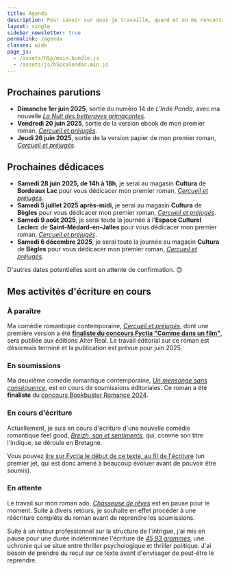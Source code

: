 ```yaml
---
title: Agenda
description: Pour savoir sur quoi je travaille, quand et où me rencontrer (événements, dédicaces...) Voici mon agenda !
layout: single
sidebar_newsletter: true
permalink: /agenda
classes: wide
page_js:
  - /assets/h5p/main.bundle.js
  - /assets/js/h5pcalendar.min.js
---
```


<div id="h5p-publications"></div>

## Prochaines parutions

- **Dimanche 1er juin 2025**, sortie du numéro 14 de *L'Indé Panda*, avec ma nouvelle [*La Nuit des betteraves grimaçantes*](/_publications/la-nuit-des-betteraves-grimacantes).
- **Vendredi 20 juin 2025**, sortie de la version ebook de mon premier roman, [*Cercueil et préjugés*](/publications/cercueil-et-prejuges).
- **Jeudi 26 juin 2025**, sortie de la version papier de mon premier roman, [*Cercueil et préjugés*](/publications/cercueil-et-prejuges).


## Prochaines dédicaces

- **Samedi 28 juin 2025, de 14h à 18h**, je serai au magasin **Cultura** de **Bordeaux Lac** pour vous dédicacer mon premier roman, [*Cercueil et préjugés*](/publications/cercueil-et-prejuges).
- **Samedi 5 juillet 2025 après-midi**, je serai au magasin **Cultura** de **Bègles** pour vous dédicacer mon premier roman, [*Cercueil et préjugés*](/publications/cercueil-et-prejuges).
- **Samedi 9 août 2025**, je serai toute la journée à l'**Espace Culturel Leclerc** de **Saint-Médard-en-Jalles** pour vous dédicacer mon premier roman, [*Cercueil et préjugés*](/publications/cercueil-et-prejuges).
- **Samedi 6 décembre 2025**, je serai toute la journée au magasin **Cultura** de **Bègles** pour vous dédicacer mon premier roman, [*Cercueil et préjugés*](/publications/cercueil-et-prejuges).

D'autres dates potentielles sont en attente de confirmation. 😊


## Mes activités d'écriture en cours

### À paraître

Ma comédie romantique contemporaine, [*Cercueil et préjugés*](/publications/cercueil-et-prejuges), dont une première version a été <a href="https://www.fyctia.com/blog/articles/833" target="_blank">**finaliste du concours Fyctia "Comme dans un film"**</a>, sera publiée aux éditions Alter Real. Le travail éditorial sur ce roman est désormais terminé et la publication est prévue pour juin 2025.

### En soumissions

Ma deuxième comédie romantique contemporaine, [*Un mensonge sans conséquence*](/publications/projets-en-cours/#un-mensonge-sans-conséquence), est en cours de soumissions éditoriales.
Ce roman a été **finaliste** du <a href="https://www.instagram.com/p/C8O5XMRqK0P/?img_index=5" target="_blank">concours Bookbuster Romance 2024</a>.

### En cours d'écriture

Actuellement, je suis en cours d'écriture d'une nouvelle comédie romantique feel good, [*Breizh, son et sentiments*](/publications/projets-en-cours/#breizh-son-et-sentiments), qui, comme son titre l'indique, se déroule en Bretagne.

Vous pouvez <a href="https://www.fyctia.com/stories/breizh-son-et-sentiments" target="_blank">lire sur Fyctia le début de ce texte, au fil de l'écriture</a> (un premier jet, qui est donc amené à beaucoup évoluer avant de pouvoir être soumis).

### En attente

Le travail sur mon roman ado, [*Chasseuse de rêves*](/publications/projets-en-cours/#chasseuse-de-r%C3%AAves-titre-provisoire) est en pause pour le moment. Suite à divers retours, je souhaite en effet procéder à une réécriture complète du roman avant de reprendre les soumissions.

Suite à un retour professionnel sur la structure de l'intrigue, j'ai mis en pause pour une durée indéterminée l'écriture de [*45,93&nbsp;grammes*](/publications/projets-en-cours/#4593grammes), une uchronie qui se situe entre thriller psychologique et thriller politique. J'ai besoin de prendre du recul sur ce texte avant d'envisager de peut-être le reprendre.
